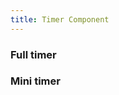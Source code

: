 ```yaml
---
title: Timer Component
---
```


<script setup>
    import Timer  from '../src/components/Timer/index.vue';
    const task = { title: 'Timer'};
</script>


### Full timer
<Timer :task="task" />


### Mini timer
<Timer :task="task" size="mini" />